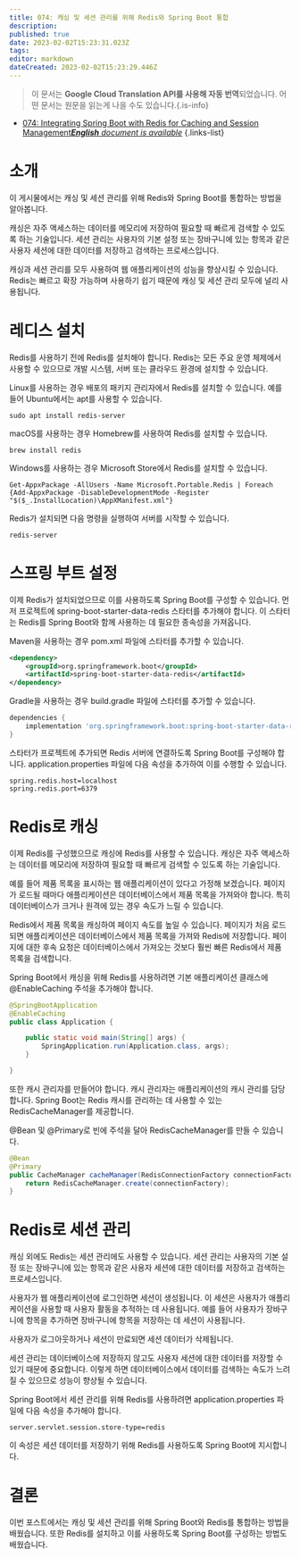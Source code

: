 ```yaml
---
title: 074: 캐싱 및 세션 관리를 위해 Redis와 Spring Boot 통합
description: 
published: true
date: 2023-02-02T15:23:31.023Z
tags: 
editor: markdown
dateCreated: 2023-02-02T15:23:29.446Z
---
```


> 이 문서는 **Google Cloud Translation API를 사용해 자동 번역**되었습니다.
어떤 문서는 원문을 읽는게 나을 수도 있습니다.{.is-info}



- [074: Integrating Spring Boot with Redis for Caching and Session Management***English** document is available*](/en/Knowledge-base/Spring-Boot/Learning/074-integrating-spring-boot-with-redis-for-caching-and-session-management)
{.links-list}


# 소개

이 게시물에서는 캐싱 및 세션 관리를 위해 Redis와 Spring Boot를 통합하는 방법을 알아봅니다.

캐싱은 자주 액세스하는 데이터를 메모리에 저장하여 필요할 때 빠르게 검색할 수 있도록 하는 기술입니다. 세션 관리는 사용자의 기본 설정 또는 장바구니에 있는 항목과 같은 사용자 세션에 대한 데이터를 저장하고 검색하는 프로세스입니다.

캐싱과 세션 관리를 모두 사용하여 웹 애플리케이션의 성능을 향상시킬 수 있습니다. Redis는 빠르고 확장 가능하며 사용하기 쉽기 때문에 캐싱 및 세션 관리 모두에 널리 사용됩니다.

# 레디스 설치

Redis를 사용하기 전에 Redis를 설치해야 합니다. Redis는 모든 주요 운영 체제에서 사용할 수 있으므로 개발 시스템, 서버 또는 클라우드 환경에 설치할 수 있습니다.

Linux를 사용하는 경우 배포의 패키지 관리자에서 Redis를 설치할 수 있습니다. 예를 들어 Ubuntu에서는 apt를 사용할 수 있습니다.

```
sudo apt install redis-server
```

macOS를 사용하는 경우 Homebrew를 사용하여 Redis를 설치할 수 있습니다.

```
brew install redis
```

Windows를 사용하는 경우 Microsoft Store에서 Redis를 설치할 수 있습니다.

```
Get-AppxPackage -AllUsers -Name Microsoft.Portable.Redis | Foreach {Add-AppxPackage -DisableDevelopmentMode -Register "$($_.InstallLocation)\AppXManifest.xml"}
```

Redis가 설치되면 다음 명령을 실행하여 서버를 시작할 수 있습니다.

```
redis-server
```

# 스프링 부트 설정

이제 Redis가 설치되었으므로 이를 사용하도록 Spring Boot를 구성할 수 있습니다. 먼저 프로젝트에 spring-boot-starter-data-redis 스타터를 추가해야 합니다. 이 스타터는 Redis를 Spring Boot와 함께 사용하는 데 필요한 종속성을 가져옵니다.

Maven을 사용하는 경우 pom.xml 파일에 스타터를 추가할 수 있습니다.

```xml
<dependency>
    <groupId>org.springframework.boot</groupId>
    <artifactId>spring-boot-starter-data-redis</artifactId>
</dependency>
```

Gradle을 사용하는 경우 build.gradle 파일에 스타터를 추가할 수 있습니다.

```groovy
dependencies {
    implementation 'org.springframework.boot:spring-boot-starter-data-redis'
}
```

스타터가 프로젝트에 추가되면 Redis 서버에 연결하도록 Spring Boot를 구성해야 합니다. application.properties 파일에 다음 속성을 추가하여 이를 수행할 수 있습니다.

```
spring.redis.host=localhost
spring.redis.port=6379
```

# Redis로 캐싱

이제 Redis를 구성했으므로 캐싱에 Redis를 사용할 수 있습니다. 캐싱은 자주 액세스하는 데이터를 메모리에 저장하여 필요할 때 빠르게 검색할 수 있도록 하는 기술입니다.

예를 들어 제품 목록을 표시하는 웹 애플리케이션이 있다고 가정해 보겠습니다. 페이지가 로드될 때마다 애플리케이션은 데이터베이스에서 제품 목록을 가져와야 합니다. 특히 데이터베이스가 크거나 원격에 있는 경우 속도가 느릴 수 있습니다.

Redis에서 제품 목록을 캐싱하여 페이지 속도를 높일 수 있습니다. 페이지가 처음 로드되면 애플리케이션은 데이터베이스에서 제품 목록을 가져와 Redis에 저장합니다. 페이지에 대한 후속 요청은 데이터베이스에서 가져오는 것보다 훨씬 빠른 Redis에서 제품 목록을 검색합니다.

Spring Boot에서 캐싱을 위해 Redis를 사용하려면 기본 애플리케이션 클래스에 @EnableCaching 주석을 추가해야 합니다.

```java
@SpringBootApplication
@EnableCaching
public class Application {

    public static void main(String[] args) {
        SpringApplication.run(Application.class, args);
    }

}
```

또한 캐시 관리자를 만들어야 합니다. 캐시 관리자는 애플리케이션의 캐시 관리를 담당합니다. Spring Boot는 Redis 캐시를 관리하는 데 사용할 수 있는 RedisCacheManager를 제공합니다.

@Bean 및 @Primary로 빈에 주석을 달아 RedisCacheManager를 만들 수 있습니다.

```java
@Bean
@Primary
public CacheManager cacheManager(RedisConnectionFactory connectionFactory) {
    return RedisCacheManager.create(connectionFactory);
}
```

# Redis로 세션 관리

캐싱 외에도 Redis는 세션 관리에도 사용할 수 있습니다. 세션 관리는 사용자의 기본 설정 또는 장바구니에 있는 항목과 같은 사용자 세션에 대한 데이터를 저장하고 검색하는 프로세스입니다.

사용자가 웹 애플리케이션에 로그인하면 세션이 생성됩니다. 이 세션은 사용자가 애플리케이션을 사용할 때 사용자 활동을 추적하는 데 사용됩니다. 예를 들어 사용자가 장바구니에 항목을 추가하면 장바구니에 항목을 저장하는 데 세션이 사용됩니다.

사용자가 로그아웃하거나 세션이 만료되면 세션 데이터가 삭제됩니다.

세션 관리는 데이터베이스에 저장하지 않고도 사용자 세션에 대한 데이터를 저장할 수 있기 때문에 중요합니다. 이렇게 하면 데이터베이스에서 데이터를 검색하는 속도가 느려질 수 있으므로 성능이 향상될 수 있습니다.

Spring Boot에서 세션 관리를 위해 Redis를 사용하려면 application.properties 파일에 다음 속성을 추가해야 합니다.

```
server.servlet.session.store-type=redis
```

이 속성은 세션 데이터를 저장하기 위해 Redis를 사용하도록 Spring Boot에 지시합니다.

# 결론

이번 포스트에서는 캐싱 및 세션 관리를 위해 Spring Boot와 Redis를 통합하는 방법을 배웠습니다. 또한 Redis를 설치하고 이를 사용하도록 Spring Boot를 구성하는 방법도 배웠습니다.